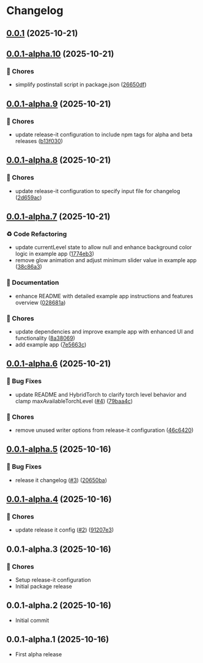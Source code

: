 # Changelog

## [0.0.1](https://github.com/irekrog/react-native-torch-nitro/compare/v0.0.1-alpha.10...v0.0.1) (2025-10-21)

## [0.0.1-alpha.10](https://github.com/irekrog/react-native-torch-nitro/compare/v0.0.1-alpha.9...v0.0.1-alpha.10) (2025-10-21)

### 🔧 Chores

* simplify postinstall script in package.json ([26650df](https://github.com/irekrog/react-native-torch-nitro/commit/26650df4ebe1769b788d223dc087854953262aad))

## [0.0.1-alpha.9](https://github.com/irekrog/react-native-torch-nitro/compare/v0.0.1-alpha.8...v0.0.1-alpha.9) (2025-10-21)

### 🔧 Chores

* update release-it configuration to include npm tags for alpha and beta releases ([b13f030](https://github.com/irekrog/react-native-torch-nitro/commit/b13f0301ad167d1133a3d98c047f4e851b4855ba))

## [0.0.1-alpha.8](https://github.com/irekrog/react-native-torch-nitro/compare/v0.0.1-alpha.7...v0.0.1-alpha.8) (2025-10-21)

### 🔧 Chores

- update release-it configuration to specify input file for changelog ([2d659ac](https://github.com/irekrog/react-native-torch-nitro/commit/2d659acbf0713a0d2c6ad45f79154340ce7ab9c1))

## [0.0.1-alpha.7](https://github.com/irekrog/react-native-torch-nitro/compare/v0.0.1-alpha.6...v0.0.1-alpha.7) (2025-10-21)

### ♻️ Code Refactoring

- update currentLevel state to allow null and enhance background color logic in example app ([1774eb3](https://github.com/irekrog/react-native-torch-nitro/commit/1774eb3))
- remove glow animation and adjust minimum slider value in example app ([38c86a3](https://github.com/irekrog/react-native-torch-nitro/commit/38c86a3))

### 📝 Documentation

- enhance README with detailed example app instructions and features overview ([028681a](https://github.com/irekrog/react-native-torch-nitro/commit/028681a))

### 🔧 Chores

- update dependencies and improve example app with enhanced UI and functionality ([8a38069](https://github.com/irekrog/react-native-torch-nitro/commit/8a38069))
- add example app ([7e5663c](https://github.com/irekrog/react-native-torch-nitro/commit/7e5663c))

## [0.0.1-alpha.6](https://github.com/irekrog/react-native-torch-nitro/compare/v0.0.1-alpha.5...v0.0.1-alpha.6) (2025-10-21)

### 🐛 Bug Fixes

- update README and HybridTorch to clarify torch level behavior and clamp maxAvailableTorchLevel ([#4](https://github.com/irekrog/react-native-torch-nitro/issues/4)) ([79baa4c](https://github.com/irekrog/react-native-torch-nitro/commit/79baa4c))

### 🔧 Chores

- remove unused writer options from release-it configuration ([46c6420](https://github.com/irekrog/react-native-torch-nitro/commit/46c6420))

## [0.0.1-alpha.5](https://github.com/irekrog/react-native-torch-nitro/compare/v0.0.1-alpha.4...v0.0.1-alpha.5) (2025-10-16)

### 🐛 Bug Fixes

- release it changelog ([#3](https://github.com/irekrog/react-native-torch-nitro/issues/3)) ([20650ba](https://github.com/irekrog/react-native-torch-nitro/commit/20650ba))

## [0.0.1-alpha.4](https://github.com/irekrog/react-native-torch-nitro/compare/v0.0.1-alpha.3...v0.0.1-alpha.4) (2025-10-16)

### 🔧 Chores

- update release it config ([#2](https://github.com/irekrog/react-native-torch-nitro/issues/2)) ([91207e3](https://github.com/irekrog/react-native-torch-nitro/commit/91207e3980e21bbb4db9fa5d5b05e6464b048123))

## 0.0.1-alpha.3 (2025-10-16)

### 🔧 Chores

- Setup release-it configuration
- Initial package release

## 0.0.1-alpha.2 (2025-10-16)

- Initial commit

## 0.0.1-alpha.1 (2025-10-16)

- First alpha release
